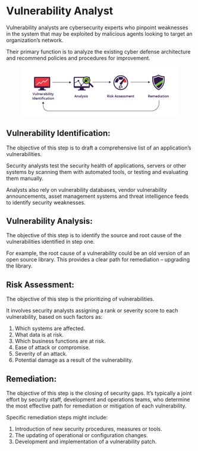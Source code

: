 # Vulnerability Analyst

Vulnerability analysts are cybersecurity experts who pinpoint weaknesses in the system that may be exploited by malicious agents looking to target an organization’s network.&#x20;

Their primary function is to analyze the existing cyber defense architecture and recommend policies and procedures for improvement.

<figure><img src="../../../.gitbook/assets/image (6).png" alt=""><figcaption></figcaption></figure>

## Vulnerability Identification:

The objective of this step is to draft a comprehensive list of an application’s vulnerabilities.

Security analysts test the security health of applications, servers or other systems by scanning them with automated tools, or testing and evaluating them manually.

Analysts also rely on vulnerability databases, vendor vulnerability announcements, asset management systems and threat intelligence feeds to identify security weaknesses.

## Vulnerability Analysis:

The objective of this step is to identify the source and root cause of the vulnerabilities identified in step one.

For example, the root cause of a vulnerability could be an old version of an open source library. This provides a clear path for remediation – upgrading the library.

## Risk Assessment:

The objective of this step is the prioritizing of vulnerabilities.

It involves security analysts assigning a rank or severity score to each vulnerability, based on such factors as:

1. Which systems are affected.
2. What data is at risk.
3. Which business functions are at risk.
4. Ease of attack or compromise.
5. Severity of an attack.
6. Potential damage as a result of the vulnerability.

## Remediation:

The objective of this step is the closing of security gaps. It’s typically a joint effort by security staff, development and operations teams, who determine the most effective path for remediation or mitigation of each vulnerability.

Specific remediation steps might include:

1. Introduction of new security procedures, measures or tools.
2. The updating of operational or configuration changes.
3. Development and implementation of a vulnerability patch.
